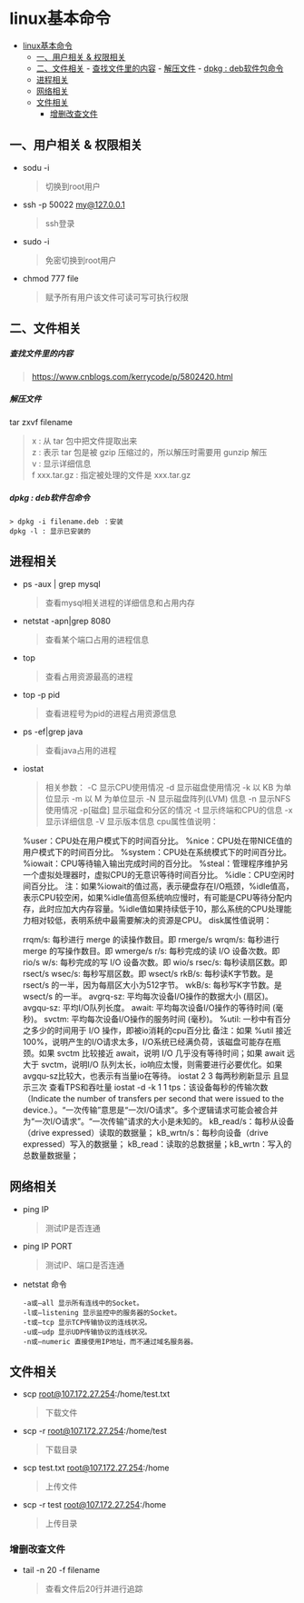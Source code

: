 # linux基本命令

- [linux基本命令](#linux基本命令)
  - [一、用户相关 & 权限相关](#一用户相关--权限相关)
  - [二、文件相关](#二文件相关)
        - [查找文件里的内容](#查找文件里的内容)
        - [解压文件](#解压文件)
        - [dpkg : deb软件包命令](#dpkg--deb软件包命令)
  - [进程相关](#进程相关)
  - [网络相关](#网络相关)
  - [文件相关](#文件相关)
    - [增删改查文件](#增删改查文件)

## 一、用户相关 & 权限相关
- sodu -i
  > 切换到root用户

- ssh -p 50022 my@127.0.0.1
  > ssh登录

- sudo -i 
  > 免密切换到root用户

- chmod 777 file
  >赋予所有用户该文件可读可写可执行权限

## 二、文件相关

##### 查找文件里的内容
> https://www.cnblogs.com/kerrycode/p/5802420.html

##### 解压文件 
tar zxvf  filename 
> x : 从 tar 包中把文件提取出来  
z : 表示 tar 包是被 gzip 压缩过的，所以解压时需要用 gunzip 解压  
v : 显示详细信息  
f xxx.tar.gz : 指定被处理的文件是 xxx.tar.gz 
 
##### dpkg : deb软件包命令
    > dpkg -i filename.deb ：安装  
    dpkg -l : 显示已安装的




## 进程相关

- ps -aux | grep mysql
   >查看mysql相关进程的详细信息和占用内存

- netstat -apn|grep 8080
  >查看某个端口占用的进程信息

- top
  >查看占用资源最高的进程

- top -p pid
  >查看进程号为pid的进程占用资源信息

- ps -ef|grep java
  >查看java占用的进程



- iostat
  > 相关参数：
    -C 显示CPU使用情况
    -d 显示磁盘使用情况
    -k 以 KB 为单位显示
    -m 以 M 为单位显示
    -N 显示磁盘阵列(LVM) 信息
    -n 显示NFS 使用情况
    -p[磁盘] 显示磁盘和分区的情况
    -t 显示终端和CPU的信息
    -x 显示详细信息
    -V 显示版本信息
cpu属性值说明：

  %user：CPU处在用户模式下的时间百分比。
  %nice：CPU处在带NICE值的用户模式下的时间百分比。
  %system：CPU处在系统模式下的时间百分比。
  %iowait：CPU等待输入输出完成时间的百分比。
  %steal：管理程序维护另一个虚拟处理器时，虚拟CPU的无意识等待时间百分比。
  %idle：CPU空闲时间百分比。
  注：如果%iowait的值过高，表示硬盘存在I/O瓶颈，%idle值高，表示CPU较空闲，如果%idle值高但系统响应慢时，有可能是CPU等待分配内存，此时应加大内存容量。%idle值如果持续低于10，那么系统的CPU处理能力相对较低，表明系统中最需要解决的资源是CPU。
disk属性值说明：

  rrqm/s: 每秒进行 merge 的读操作数目。即 rmerge/s
  wrqm/s: 每秒进行 merge 的写操作数目。即 wmerge/s
  r/s: 每秒完成的读 I/O 设备次数。即 rio/s
  w/s: 每秒完成的写 I/O 设备次数。即 wio/s
  rsec/s: 每秒读扇区数。即 rsect/s
  wsec/s: 每秒写扇区数。即 wsect/s
  rkB/s: 每秒读K字节数。是 rsect/s 的一半，因为每扇区大小为512字节。
  wkB/s: 每秒写K字节数。是 wsect/s 的一半。
  avgrq-sz: 平均每次设备I/O操作的数据大小 (扇区)。
  avgqu-sz: 平均I/O队列长度。
  await: 平均每次设备I/O操作的等待时间 (毫秒)。
  svctm: 平均每次设备I/O操作的服务时间 (毫秒)。
  %util: 一秒中有百分之多少的时间用于 I/O 操作，即被io消耗的cpu百分比
  备注：如果 %util 接近 100%，说明产生的I/O请求太多，I/O系统已经满负荷，该磁盘可能存在瓶颈。如果 svctm 比较接近 await，说明 I/O 几乎没有等待时间；如果 await 远大于 svctm，说明I/O 队列太长，io响应太慢，则需要进行必要优化。如果avgqu-sz比较大，也表示有当量io在等待。
iostat 2 3 每两秒刷新显示 且显示三次
查看TPS和吞吐量 iostat -d -k 1 1
  tps：该设备每秒的传输次数（Indicate the number of transfers per second that were issued to the device.）。“一次传输”意思是“一次I/O请求”。多个逻辑请求可能会被合并为“一次I/O请求”。“一次传输”请求的大小是未知的。
  kB_read/s：每秒从设备（drive expressed）读取的数据量；
  kB_wrtn/s：每秒向设备（drive expressed）写入的数据量；
  kB_read：读取的总数据量；kB_wrtn：写入的总数量数据量；


## 网络相关

- ping IP
  >测试IP是否连通

- ping IP PORT
  >测试IP、端口是否连通

- netstat 命令
  ```
  -a或–all 显示所有连线中的Socket。
  -l或–listening 显示监控中的服务器的Socket。
  -t或–tcp 显示TCP传输协议的连线状况。
  -u或–udp 显示UDP传输协议的连线状况。
  -n或–numeric 直接使用IP地址，而不通过域名服务器。
  ```


## 文件相关

- scp root@107.172.27.254:/home/test.txt 
  >下载文件

- scp -r root@107.172.27.254:/home/test
  >下载目录

- scp test.txt root@107.172.27.254:/home  
  >上传文件

- scp -r test root@107.172.27.254:/home
  >上传目录


### 增删改查文件

- tail -n 20 -f  filename
  >查看文件后20行并进行追踪
